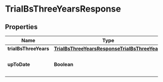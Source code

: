 

# TrialBsThreeYearsResponse

## Properties

Name | Type | Description | Notes
------------ | ------------- | ------------- | -------------
**trialBsThreeYears** | [**TrialBsThreeYearsResponseTrialBsThreeYears**](TrialBsThreeYearsResponseTrialBsThreeYears.md) |  | 
**upToDate** | **Boolean** | 集計結果が最新かどうか | 



